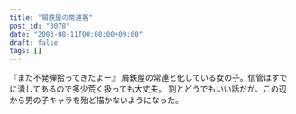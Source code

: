 ```yaml
---
title: "屑鉄屋の常連客"
post_id: "3078"
date: "2003-08-11T00:00:00+09:00"
draft: false
tags: []
---
```



『また不発弾拾ってきたよー』 屑鉄屋の常連と化している女の子。信管はすでに潰してあるので多少荒く扱っても大丈夫。 割とどうでもいい話だが、この辺から男の子キャラを殆ど描かないようになった。
